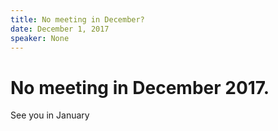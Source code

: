 ```yaml
---
title: No meeting in December?
date: December 1, 2017
speaker: None
---
```


# No meeting in December 2017.
See you in January